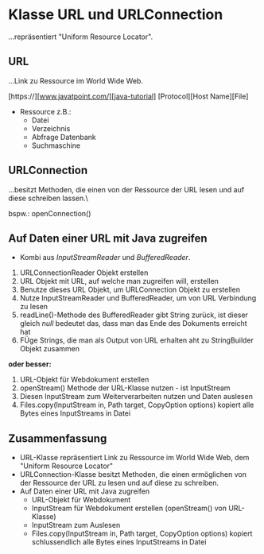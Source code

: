 # Klasse URL und URLConnection

...repräsentiert "Uniform Resource Locator".


## URL

...Link zu Ressource im World Wide Web.

[https://][www.javatpoint.com/][java-tutorial]
[Protocol][Host Name][File]

- Ressource z.B.:
  - Datei
  - Verzeichnis
  - Abfrage Datenbank
  - Suchmaschine

## URLConnection

...besitzt Methoden, die einen von der Ressource der URL lesen und auf diese schreiben lassen.\

bspw.: openConnection()

## Auf Daten einer URL mit Java zugreifen

- Kombi aus _InputStreamReader_ und _BufferedReader_.

1. URLConnectionReader Objekt erstellen
2. URL Objekt mit URL, auf welche man zugreifen will, erstellen
3. Benutze dieses URL Objekt, um URLConnection Objekt zu erstellen
4. Nutze InputStreamReader und BufferedReader, um von URL Verbindung zu lesen
5. readLine()-Methode des BufferedReader gibt String zurück, ist dieser gleich _null_ bedeutet das, dass man das Ende des Dokuments erreicht hat
6. FÜge Strings, die man als Output von URL erhalten aht zu StringBuilder Objekt zusammen

**oder besser:**

1. URL-Objekt für Webdokument erstellen
2. openStream() Methode der URL-Klasse nutzen - ist InputStream
3. Diesen InputStream zum Weiterverarbeiten nutzen und Daten auslesen
4. Files.copy(InputStream in, Path target, CopyOption options) kopiert alle Bytes eines InputStreams in Datei

## Zusammenfassung

- URL-Klasse repräsentiert Link zu Ressource im World Wide Web, dem "Uniform Resource Locator"
- URLConnection-Klasse besitzt Methoden, die einen ermöglichen von der Ressource der URL zu lesen und auf diese zu schreiben.
- Auf Daten einer URL mit Java zugreifen
  - URL-Objekt für Webdokument
  - InputStream für Webdokument erstellen (openStream() von URL-Klasse)
  - InputStream zum Auslesen
  - Files.copy(InputStream in, Path target, CopyOption options) kopiert schlussendlich alle Bytes eines InputStreams in Datei
